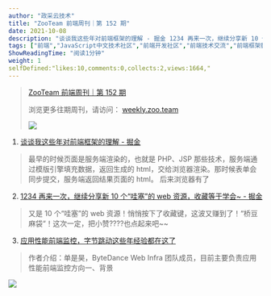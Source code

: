 ```yaml
---
author: "政采云技术"
title: "ZooTeam 前端周刊｜第 152 期"
date: 2021-10-08
description: "谈谈我这些年对前端框架的理解 - 掘金 1234 再来一次，继续分享新 10 个“哇塞”的 web 资源，收藏等于学会~ - 掘金 应用性能前端监控，字节跳动这些年经验都在这了"
tags: ["前端","JavaScript中文技术社区","前端开发社区","前端技术交流","前端框架教程","JavaScript 学习资源","CSS 技巧与最佳实践","HTML5 最新动态","前端工程师职业发展","开源前端项目","前端技术趋势"]
ShowReadingTime: "阅读1分钟"
weight: 1
selfDefined:"likes:10,comments:0,collects:2,views:1664,"
---
```

> [ZooTeam 前端周刊｜第 152 期](https://link.juejin.cn?target=https%3A%2F%2Fweekly.zoo.team%2Fdetail%2F152 "https://weekly.zoo.team/detail/152")
> 
> 浏览更多往期周刊，请访问： [weekly.zoo.team](https://link.juejin.cn?target=https%3A%2F%2Fweekly.zoo.team "https://weekly.zoo.team")
> 
> ![](https://t11.baidu.com/it/u=1683902884,1968350863&fm=58)

1.  [谈谈我这些年对前端框架的理解 - 掘金](https://juejin.cn/post/7007048306438176799 "https://juejin.cn/post/7007048306438176799")

> 最早的时候页面是服务端渲染的，也就是 PHP、JSP 那些技术，服务端通过模版引擎填充数据，返回生成的 html，交给浏览器渲染。那时候表单会同步提交，服务端返回结果页面的 html。 后来浏览器有了

2.  [1234 再来一次，继续分享新 10 个“哇塞”的 web 资源，收藏等于学会~ - 掘金](https://juejin.cn/post/7008303011655057444 "https://juejin.cn/post/7008303011655057444")

> 又是 10 个“哇塞”的 web 资源！悄悄按下了收藏键，这波又赚到了！“桥豆麻袋“！这次一定，把小赞????也点起来吧~~

3.  [应用性能前端监控，字节跳动这些年经验都在这了](https://link.juejin.cn?target=https%3A%2F%2Fmp.weixin.qq.com%2Fs%2F18jSRceR8ahW0SPn74-F0w "https://mp.weixin.qq.com/s/18jSRceR8ahW0SPn74-F0w")

> 作者介绍：单是昊，ByteDance Web Infra 团队成员，目前主要负责应用性能前端监控方向一、背景

![](/images/jueJin/7a1d70d8ff32437.png)